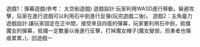 遊戲1：彈幕遊戲(參考： 太空船遊戲)
遊戲設計:玩家利用WASD進行移動，躲避攻擊，玩家在進行遊戲可以利用石中劍進行反彈(玩完遊戲二後)。
遊戲2：主角蓄力
遊戲設計:讓玩家固定在正中間，接受來自四面的彈幕，玩家要利用石中劍，抵擋魔女的彈幕，抵擋一定數量以後進行反擊，打掉魔女帽子(魔女變弱，但勇者也傷痕累累，)，回遊戲一
